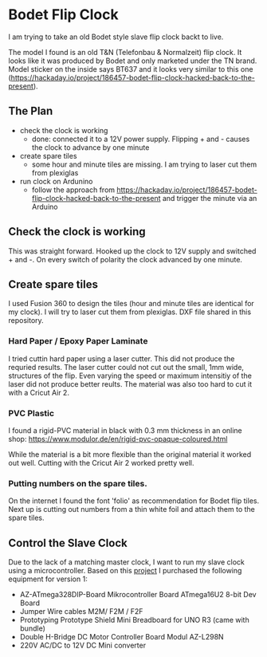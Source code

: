 # Bodet Flip Clock

I am trying to take an old Bodet style slave flip clock backt to live.

The model I found is an old T&N (Telefonbau & Normalzeit) flip clock. It looks like it was produced by Bodet and only marketed under the TN brand. Model sticker on the inside says BT637 and it looks very similar to this one (https://hackaday.io/project/186457-bodet-flip-clock-hacked-back-to-the-present).

## The Plan

* check the clock is working
  * done: connected it to a 12V power supply. Flipping + and - causes the clock to advance by one minute
* create spare tiles
  * some hour and minute tiles are missing. I am trying to laser cut them from plexiglas
* run clock on Ardunino
  * follow the approach from https://hackaday.io/project/186457-bodet-flip-clock-hacked-back-to-the-present and trigger the minute via an Arduino

## Check the clock is working

This was straight forward. Hooked up the clock to 12V supply and switched + and -. On every switch of polarity the clock advanced by one minute.

## Create spare tiles

I used Fusion 360 to design the tiles (hour and minute tiles are identical for my clock). I will try to laser cut them from plexiglas. DXF file shared in this repository.

### Hard Paper / Epoxy Paper Laminate

I tried cuttin hard paper using a laser cutter. This did not produce the requried results. The laser cutter could not cut out the small, 1mm wide, structures of the flip. Even varying the speed or maximum intensitiy of the laser did not produce better reults. The material was also too hard to cut it with a Cricut Air 2.

### PVC Plastic

I found a rigid-PVC material in black with 0.3 mm thickness in an online shop: https://www.modulor.de/en/rigid-pvc-opaque-coloured.html

While the material is a bit more flexible than the original material it worked out well. Cutting with the Cricut Air 2 worked pretty well.

### Putting numbers on the spare tiles.

On the internet I found the font 'folio' as recommendation for Bodet flip tiles. Next up is cutting out numbers from a thin white foil and attach them to the spare tiles. 

## Control the Slave Clock

Due to the lack of a matching master clock, I want to run my slave clock using a microcontroller. Based on this [project](https://hackaday.io/project/186457-bodet-flip-clock-hacked-back-to-the-present) I purchased the following equipment for version 1:

* AZ-ATmega328DIP-Board Mikrocontroller Board ATmega16U2 8-bit Dev Board
*	Jumper Wire cables M2M/ F2M / F2F 
* Prototyping Prototype Shield Mini Breadboard for UNO R3 (came with bundle)
* Double H-Bridge DC Motor Controller Board Modul AZ-L298N
* 220V AC/DC to 12V DC Mini converter
